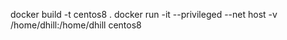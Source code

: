 docker build -t centos8 .
docker run -it --privileged --net host -v /home/dhill:/home/dhill centos8
